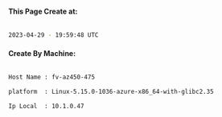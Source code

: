 
   
#### This Page Create at:

```bash

2023-04-29 - 19:59:48 UTC

```

#### Create By Machine:

```bash

Host Name : fv-az450-475

platform  : Linux-5.15.0-1036-azure-x86_64-with-glibc2.35

Ip Local  : 10.1.0.47

```

